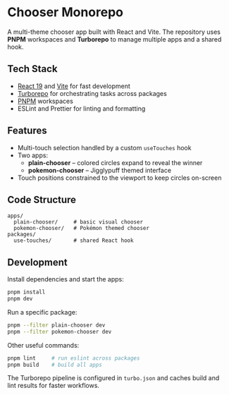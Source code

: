 # Chooser Monorepo

A multi-theme chooser app built with React and Vite. The repository uses **PNPM** workspaces and **Turborepo** to manage multiple apps and a shared hook.

## Tech Stack

- [React 19](https://react.dev/) and [Vite](https://vitejs.dev/) for fast development
- [Turborepo](https://turbo.build/) for orchestrating tasks across packages
- [PNPM](https://pnpm.io/) workspaces
- ESLint and Prettier for linting and formatting

## Features

- Multi-touch selection handled by a custom `useTouches` hook
- Two apps:
  - **plain-chooser** – colored circles expand to reveal the winner
  - **pokemon-chooser** – Jigglypuff themed interface
- Touch positions constrained to the viewport to keep circles on-screen

## Code Structure

```
apps/
  plain-chooser/     # basic visual chooser
  pokemon-chooser/   # Pokémon themed chooser
packages/
  use-touches/       # shared React hook
```

## Development

Install dependencies and start the apps:

```bash
pnpm install
pnpm dev
```

Run a specific package:

```bash
pnpm --filter plain-chooser dev
pnpm --filter pokemon-chooser dev
```

Other useful commands:

```bash
pnpm lint     # run eslint across packages
pnpm build    # build all apps
```

The Turborepo pipeline is configured in `turbo.json` and caches build and lint results for faster workflows.

